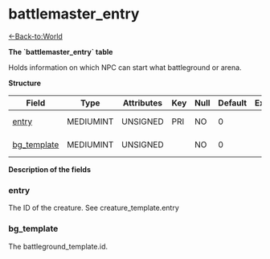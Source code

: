 # battlemaster\_entry

[<-Back-to:World](database-world.md)

**The \`battlemaster\_entry\` table**

Holds information on which NPC can start what battleground or arena.

**Structure**

| Field            | Type         | Attributes | Key | Null | Default | Extra | Comment                 |
|------------------|--------------|------------|-----|------|---------|-------|-------------------------|
| [entry][1]       | MEDIUMINT | UNSIGNED   | PRI | NO   | 0       |       | Entry of a creature     |
| [bg_template][2] | MEDIUMINT | UNSIGNED   |     | NO   | 0       |       | Batleground template id |

[1]: #entry
[2]: #bg_template

**Description of the fields**

### entry

The ID of the creature. See creature\_template.entry

### bg\_template

The battleground\_template.id.
